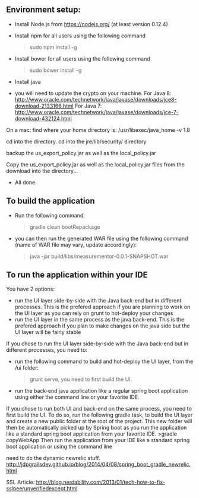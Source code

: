 
Environment setup:
------------------
+ Install Node.js from https://nodejs.org/ (at least version 0.12.4)

+ Install npm for all users using the following command
    >sudo npm install -g

+ Install bower for all users using the following command
    >sudo bower install -g

+ Install java

+ you will need to update the crypto on your machine.
For Java 8: http://www.oracle.com/technetwork/java/javase/downloads/jce8-download-2133166.html
For Java 7: http://www.oracle.com/technetwork/java/javase/downloads/jce-7-download-432124.html

On a mac:
find where your home directory is:
	/usr/libexec/java_home -v 1.8
	
cd into the directory.
cd into the jre/lib/security/ directory

backup the us_export_policy.jar as well as the local_policy.jar

Copy the us_export_policy.jar as well as the local_policy.jar files from the download into the directory...

+ All done.

To build the application
------------------------

+ Run the following command:
    >gradle clean bootRepackage

+ you can then run the generated WAR file using the following command (name of WAR file may vary, update accordingly):
     >java -jar build/libs/measurementor-0.0.1-SNAPSHOT.war

To run the application within your IDE
--------------------------------------
You have 2 options:
- run the UI layer side-by-side with the Java back-end but in different processes. This is the prefered approach if you are planning
  to work on the UI layer as you can rely on grunt to hot-deploy your changes
- run the UI layer in the same process as the java back-end. This is the prefered approach if you plan to make changes
  on the java side but the UI layer will be fairly stable

If you chose to run the UI layer side-by-side with the Java back-end but in different processes, you need to:
- run the following command to build and hot-deploy the UI layer, from the /ui folder:
    >grunt serve, you need to first build the UI.
- run the back-end java application like a regular spring boot application using either the command line or your favorite IDE.

If you chose to run both UI and back-end on the same process, you need to first build the UI.
To do so, run the following gradle task, to build the UI layer and create a new public folder at the root of the project.
This new folder will then be automatically picked up by Spring boot as you run the application like a standard
spring boot application from your favorite IDE.
    >gradle copyWebApp
Then run the application from your IDE like a standard spring boot application or using the command line


need to do the dynamic newrelic stuff.
   http://jdpgrailsdev.github.io/blog/2014/04/08/spring_boot_gradle_newrelic.html

SSL Article: http://blog.nerdability.com/2013/01/tech-how-to-fix-sslpeerunverifiedexcept.html
